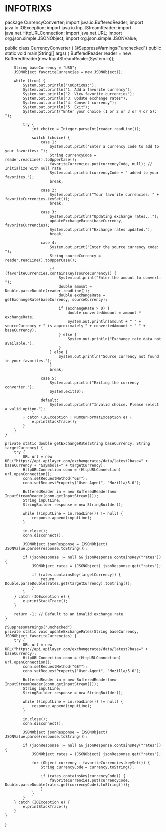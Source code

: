 # INFOTRIXS
package CurrencyConverter;
import java.io.BufferedReader;
import java.io.IOException;
import java.io.InputStreamReader;
import java.net.HttpURLConnection;
import java.net.URL;
import org.json.simple.JSONObject;
import org.json.simple.JSONValue;


public class CurrencyConverter {
    @SuppressWarnings("unchecked")
	public static void main(String[] args) {
        BufferedReader reader = new BufferedReader(new InputStreamReader(System.in));
        
        String baseCurrency = "USD"; 
        JSONObject favoriteCurrencies = new JSONObject();

        while (true) {
            System.out.println("\nOptions:");
            System.out.println("1. Add a favorite currency");
            System.out.println("2. View favorite currencies");
            System.out.println("3. Update exchange rates");
            System.out.println("4. Convert currency");
            System.out.println("5. Exit");
            System.out.print("Enter your choice (1 or 2 or 3 or 4 or 5): ");
            
            try {
                int choice = Integer.parseInt(reader.readLine());

                switch (choice) {
                    case 1:
                        System.out.print("Enter a currency code to add to your favorites: ");
                        String currencyCode = reader.readLine().toUpperCase();
                        favoriteCurrencies.put(currencyCode, null); // Initialize with null rate
                        System.out.println(currencyCode + " added to your favorites.");
                        break;

                    case 2:
                        System.out.println("Your favorite currencies: " + favoriteCurrencies.keySet());
                        break;

                    case 3:
                        System.out.println("Updating exchange rates...");
                        updateExchangeRates(baseCurrency, favoriteCurrencies);
                        System.out.println("Exchange rates updated.");
                        break;

                    case 4:
                        System.out.print("Enter the source currency code: ");
                        String sourceCurrency = reader.readLine().toUpperCase();
                        
                        if (favoriteCurrencies.containsKey(sourceCurrency)) {
                            System.out.print("Enter the amount to convert: ");
                            double amount = Double.parseDouble(reader.readLine());
                            double exchangeRate = getExchangeRate(baseCurrency, sourceCurrency);
                            
                            if (exchangeRate > 0) {
                                double convertedAmount = amount * exchangeRate;
                                System.out.println(amount + " " + sourceCurrency + " is approximately " + convertedAmount + " " + baseCurrency);
                            } else {
                                System.out.println("Exchange rate data not available.");
                            }
                        } else {
                            System.out.println("Source currency not found in your favorites.");
                        }
                        break;

                    case 5:
                        System.out.println("Exiting the currency converter.");
                        System.exit(0);

                    default:
                        System.out.println("Invalid choice. Please select a valid option.");
                }
            } catch (IOException | NumberFormatException e) {
                e.printStackTrace();
            }
        }
    }

    private static double getExchangeRate(String baseCurrency, String targetCurrency) {
        try {
            URL url = new URL("https://api.apilayer.com/exchangerates/data/latest?base=" + baseCurrency + "&symbols=" + targetCurrency);
            HttpURLConnection conn = (HttpURLConnection) url.openConnection();
            conn.setRequestMethod("GET");
            conn.setRequestProperty("User-Agent", "Mozilla/5.0");

            BufferedReader in = new BufferedReader(new InputStreamReader(conn.getInputStream()));
            String inputLine;
            StringBuilder response = new StringBuilder();

            while ((inputLine = in.readLine()) != null) {
                response.append(inputLine);
            }

            in.close();
            conn.disconnect();

            JSONObject jsonResponse = (JSONObject) JSONValue.parse(response.toString());

            if (jsonResponse != null && jsonResponse.containsKey("rates")) {
                JSONObject rates = (JSONObject) jsonResponse.get("rates");

                if (rates.containsKey(targetCurrency)) {
                    return Double.parseDouble(rates.get(targetCurrency).toString());
                }
            }
        } catch (IOException e) {
            e.printStackTrace();
        }

        return -1; // Default to an invalid exchange rate
    }

    @SuppressWarnings("unchecked")
	private static void updateExchangeRates(String baseCurrency, JSONObject favoriteCurrencies) {
        try {
            URL url = new URL("https://api.apilayer.com/exchangerates/data/latest?base=" + baseCurrency);
            HttpURLConnection conn = (HttpURLConnection) url.openConnection();
            conn.setRequestMethod("GET");
            conn.setRequestProperty("User-Agent", "Mozilla/5.0");

            BufferedReader in = new BufferedReader(new InputStreamReader(conn.getInputStream()));
            String inputLine;
            StringBuilder response = new StringBuilder();

            while ((inputLine = in.readLine()) != null) {
                response.append(inputLine);
            }

            in.close();
            conn.disconnect();

            JSONObject jsonResponse = (JSONObject) JSONValue.parse(response.toString());

            if (jsonResponse != null && jsonResponse.containsKey("rates")) {
                JSONObject rates = (JSONObject) jsonResponse.get("rates");

                for (Object currency : favoriteCurrencies.keySet()) {
                    String currencyCode = currency.toString();

                    if (rates.containsKey(currencyCode)) {
                        favoriteCurrencies.put(currencyCode, Double.parseDouble(rates.get(currencyCode).toString()));
                    }
                }
            }
        } catch (IOException e) {
            e.printStackTrace();
        }
    }

}

